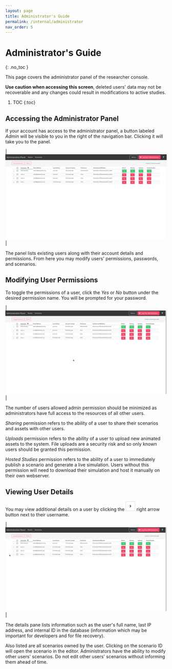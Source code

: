 ```yaml
---
layout: page
title: Administrator's Guide
permalink: /internal/administrator
nav_order: 5
---
```


# Administrator's Guide
{: .no_toc }

This page covers the administrator panel of the researcher console.

**Use caution when accessing this screen**, deleted users' data may not be recoverable and any changes could result in modifications to active studies.

1. TOC
{:toc}

## Accessing the Administrator Panel

If your account has access to the administrator panel, a button labeled _Admin_ will be visible to you in the right of the navigation bar. Clicking it will take you to the panel.

| ![Admin Panel](/img/console/admin.png) |

The panel lists existing users along with their account details and permissions. From here you may modify users' permissions, passwords, and scenarios.

## Modifying User Permissions

To toggle the permissions of a user, click the _Yes_ or _No_ button under the desired permission name. You will be prompted for your password.

| ![User Permissions](/img/console/admin_permissions.gif) |

The number of users allowed admin permission should be minimized as administrators have full access to the resources of all other users.

_Sharing_ permission refers to the ability of a user to share their scenarios and assets with other users.

_Uploads_ permission refers to the ability of a user to upload new animated assets to the system. File uploads are a security risk and so only known users should be granted this permission.

_Hosted Studies_ permission refers to the ability of a user to immediately publish a scenario and generate a live simulation. Users without this permission will need to download their simulation and host it manually on their own webserver.

## Viewing User Details

You may view additional details on a user by clicking the ![Right Arrow](/img/console/button_rightarrow.png) right arrow button next to their username.

| ![User Details](/img/console/admin_details.gif) |

The details pane lists information such as the user's full name, last IP address, and internal ID in the database (information which may be important for developers and for file recovery).

Also listed are all scenarios owned by the user. Clicking on the scenario ID will open the scenario in the editor. Administrators have the ability to modify other users' scenarios. Do not edit other users' scenarios without informing them ahead of time.
